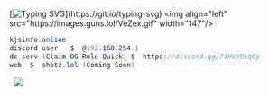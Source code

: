 [![Typing SVG]([https://readme-typing-svg.herokuapp.com?font=Roboto+Mono&lines=WMA+%7C+shotz.lol+on+top](https://readme-typing-svg.herokuapp.com/demo/?color=DC27F7&lines=WMA+%7C+shotz.lol+on+top;Peak+My+Website+https%3A%2F%2Fkjsinfo.online))](https://git.io/typing-svg)
<img align="left" src="https://images.guns.lol/VeZex.gif" width="147"/> 

```csharp
kjsinfo.online
discord user   $  @192.168.254.1
dc serv (Claim OG Role Quick) $  https://discord.gg/74HVz9sqGy 
web  $  shotz.lol (Coming Soon)
```
&zwnj; 
&zwnj;
![](https://lanyard.cnrad.dev/api/1415042756409299155?bg=0000&hideTag=true)
